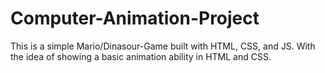 # Computer-Animation-Project
This is a simple Mario/Dinasour-Game built with HTML, CSS, and JS.
With the idea of showing a basic animation ability in HTML and CSS.
